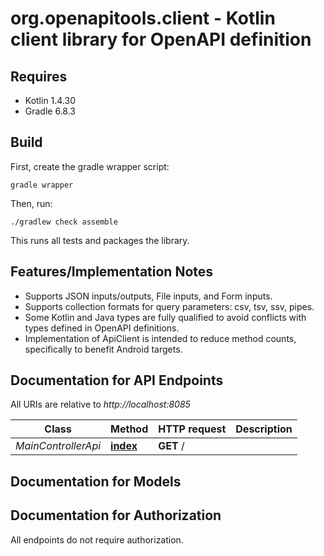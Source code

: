 # org.openapitools.client - Kotlin client library for OpenAPI definition

## Requires

* Kotlin 1.4.30
* Gradle 6.8.3

## Build

First, create the gradle wrapper script:

```
gradle wrapper
```

Then, run:

```
./gradlew check assemble
```

This runs all tests and packages the library.

## Features/Implementation Notes

* Supports JSON inputs/outputs, File inputs, and Form inputs.
* Supports collection formats for query parameters: csv, tsv, ssv, pipes.
* Some Kotlin and Java types are fully qualified to avoid conflicts with types defined in OpenAPI definitions.
* Implementation of ApiClient is intended to reduce method counts, specifically to benefit Android targets.

<a name="documentation-for-api-endpoints"></a>
## Documentation for API Endpoints

All URIs are relative to *http://localhost:8085*

Class | Method | HTTP request | Description
------------ | ------------- | ------------- | -------------
*MainControllerApi* | [**index**](docs/MainControllerApi.md#index) | **GET** / | 


<a name="documentation-for-models"></a>
## Documentation for Models



<a name="documentation-for-authorization"></a>
## Documentation for Authorization

All endpoints do not require authorization.
